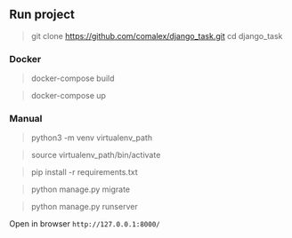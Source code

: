 ## Run project

> git clone https://github.com/comalex/django_task.git
> cd django_task

### Docker
> docker-compose build 

> docker-compose up

### Manual

> python3 -m venv virtualenv_path 

> source virtualenv_path/bin/activate 

> pip install -r requirements.txt 

> python manage.py migrate 

> python manage.py runserver 


Open in browser `http://127.0.0.1:8000/`
